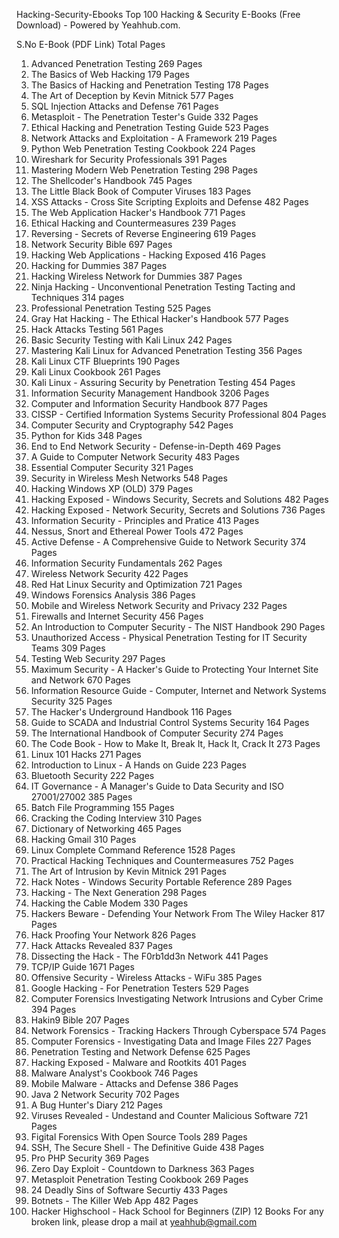 Hacking-Security-Ebooks
Top 100 Hacking & Security E-Books (Free Download) - Powered by Yeahhub.com.

S.No	E-Book (PDF Link)	Total Pages
1.	Advanced Penetration Testing	269 Pages
2.	The Basics of Web Hacking	179 Pages
3.	The Basics of Hacking and Penetration Testing	178 Pages
4.	The Art of Deception by Kevin Mitnick	577 Pages
5.	SQL Injection Attacks and Defense	761 Pages
6.	Metasploit - The Penetration Tester's Guide	332 Pages
7.	Ethical Hacking and Penetration Testing Guide	523 Pages
8.	Network Attacks and Exploitation - A Framework	219 Pages
9.	Python Web Penetration Testing Cookbook	224 Pages
10.	Wireshark for Security Professionals	391 Pages
11.	Mastering Modern Web Penetration Testing	298 Pages
12.	The Shellcoder's Handbook	745 Pages
13.	The Little Black Book of Computer Viruses	183 Pages
14.	XSS Attacks - Cross Site Scripting Exploits and Defense	482 Pages
15.	The Web Application Hacker's Handbook	771 Pages
16.	Ethical Hacking and Countermeasures	239 Pages
17.	Reversing - Secrets of Reverse Engineering	619 Pages
18.	Network Security Bible	697 Pages
19.	Hacking Web Applications - Hacking Exposed	416 Pages
20.	Hacking for Dummies	387 Pages
21.	Hacking Wireless Network for Dummies	387 Pages
22.	Ninja Hacking - Unconventional Penetration Testing Tacting and Techniques	314 pages
23.	Professional Penetration Testing	525 Pages
24.	Gray Hat Hacking - The Ethical Hacker's Handbook	577 Pages
25.	Hack Attacks Testing	561 Pages
26.	Basic Security Testing with Kali Linux	242 Pages
27.	Mastering Kali Linux for Advanced Penetration Testing	356 Pages
28.	Kali Linux CTF Blueprints	190 Pages
29.	Kali Linux Cookbook	261 Pages
30.	Kali Linux - Assuring Security by Penetration Testing	454 Pages
31.	Information Security Management Handbook	3206 Pages
32.	Computer and Information Security Handbook	877 Pages
33.	CISSP - Certified Information Systems Security Professional	804 Pages
34.	Computer Security and Cryptography	542 Pages
35.	Python for Kids	348 Pages
36.	End to End Network Security - Defense-in-Depth	469 Pages
37.	A Guide to Computer Network Security	483 Pages
38.	Essential Computer Security	321 Pages
39.	Security in Wireless Mesh Networks	548 Pages
40.	Hacking Windows XP (OLD)	379 Pages
41.	Hacking Exposed - Windows Security, Secrets and Solutions	482 Pages
42.	Hacking Exposed - Network Security, Secrets and Solutions	736 Pages
43.	Information Security - Principles and Pratice	413 Pages
44.	Nessus, Snort and Ethereal Power Tools	472 Pages
45.	Active Defense - A Comprehensive Guide to Network Security	374 Pages
46.	Information Security Fundamentals	262 Pages
47.	Wireless Network Security	422 Pages
48.	Red Hat Linux Security and Optimization	721 Pages
49.	Windows Forensics Analysis	386 Pages
50.	Mobile and Wireless Network Security and Privacy	232 Pages
51.	Firewalls and Internet Security	456 Pages
52.	An Introduction to Computer Security - The NIST Handbook	290 Pages
53.	Unauthorized Access - Physical Penetration Testing for IT Security Teams	309 Pages
54.	Testing Web Security	297 Pages
55.	Maximum Security - A Hacker's Guide to Protecting Your Internet Site and Network	670 Pages
56.	Information Resource Guide - Computer, Internet and Network Systems Security	325 Pages
57.	The Hacker's Underground Handbook	116 Pages
58.	Guide to SCADA and Industrial Control Systems Security	164 Pages
59.	The International Handbook of Computer Security	274 Pages
60.	The Code Book - How to Make It, Break It, Hack It, Crack It	273 Pages
61.	Linux 101 Hacks	271 Pages
62.	Introduction to Linux - A Hands on Guide	223 Pages
63.	Bluetooth Security	222 Pages
64.	IT Governance - A Manager's Guide to Data Security and ISO 27001/27002	385 Pages
65.	Batch File Programming	155 Pages
66.	Cracking the Coding Interview	310 Pages
67.	Dictionary of Networking	465 Pages
68.	Hacking Gmail	310 Pages
69.	Linux Complete Command Reference	1528 Pages
70.	Practical Hacking Techniques and Countermeasures	752 Pages
71.	The Art of Intrusion by Kevin Mitnick	291 Pages
72.	Hack Notes - Windows Security Portable Reference	289 Pages
73.	Hacking - The Next Generation	298 Pages
74.	Hacking the Cable Modem	330 Pages
75.	Hackers Beware - Defending Your Network From The Wiley Hacker	817 Pages
76.	Hack Proofing Your Network	826 Pages
77.	Hack Attacks Revealed	837 Pages
78.	Dissecting the Hack - The F0rb1dd3n Network	441 Pages
79.	TCP/IP Guide	1671 Pages
80.	Offensive Security - Wireless Attacks - WiFu	385 Pages
81.	Google Hacking - For Penetration Testers	529 Pages
82.	Computer Forensics Investigating Network Intrusions and Cyber Crime	394 Pages
83.	Hakin9 Bible	207 Pages
84.	Network Forensics - Tracking Hackers Through Cyberspace	574 Pages
85.	Computer Forensics - Investigating Data and Image Files	227 Pages
86.	Penetration Testing and Network Defense	625 Pages
87.	Hacking Exposed - Malware and Rootkits	401 Pages
88.	Malware Analyst's Cookbook	746 Pages
89.	Mobile Malware - Attacks and Defense	386 Pages
90.	Java 2 Network Security	702 Pages
91.	A Bug Hunter's Diary	212 Pages
92.	Viruses Revealed - Undestand and Counter Malicious Software	721 Pages
93.	Figital Forensics With Open Source Tools	289 Pages
94.	SSH, The Secure Shell - The Definitive Guide	438 Pages
95.	Pro PHP Security	369 Pages
96.	Zero Day Exploit - Countdown to Darkness	363 Pages
97.	Metasploit Penetration Testing Cookbook	269 Pages
98.	24 Deadly Sins of Software Securtiy	433 Pages
99.	Botnets - The Killer Web App	482 Pages
100.	Hacker Highschool - Hack School for Beginners (ZIP)	12 Books
For any broken link, please drop a mail at yeahhub@gmail.com
